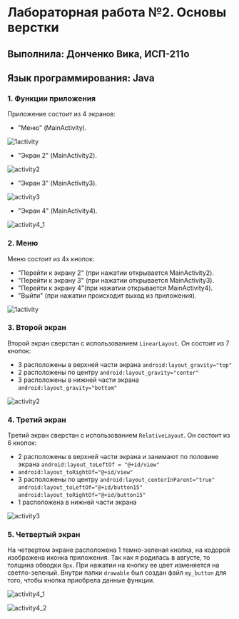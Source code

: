 # Лабораторная работа №2. Основы верстки
## Выполнила: Донченко Вика, ИСП-211о
## Язык программирования: Java

### 1. Функции приложения
Приложение состоит из 4 экранов:
- "Меню" (MainActivity).

![1activity](https://github.com/user-attachments/assets/695ed1f6-8b41-4a5d-940b-6ac52b3740bb)

- "Экран 2" (MainActivity2).

![activity2](https://github.com/user-attachments/assets/bd61166b-ef54-4440-80a3-4e978227ec83)

- "Экран 3" (MainActivity3).

![activity3](https://github.com/user-attachments/assets/d66a4469-c1fd-4c60-9906-45d8768dcb4b)

- "Экран 4" (MainActivity4).

![activity4_1](https://github.com/user-attachments/assets/8117b134-462e-4d6e-a2b1-02680161cc54)


### 2. Меню
Меню состоит из 4х кнопок:
- "Перейти к экрану 2" (при нажатии открывается MainActivity2).
- "Перейти к экрану 3" (при нажатии открывается MainActivity3).
- "Перейти к экрану 4"(при нажатии открывается MainActivity4).
- "Выйти" (при нажатии происходит выход из приложения).

![1activity](https://github.com/user-attachments/assets/00ab473b-9539-4299-9206-67285949a730)


### 3. Второй экран
Второй экран сверстан с использованием `LinearLayout`.
Он состоит из 7 кнопок:
- 3 расположены в верхней части экрана 
`android:layout_gravity="top"`
- 2 расположены по центру 
`android:layout_gravity="center"`
- 3 расположены в нижней части экрана 
`android:layout_gravity="bottom"`

![activity2](https://github.com/user-attachments/assets/54ec7dfc-3b2c-49f9-91c7-7b15aa07bae1)


### 4. Третий экран
Третий экран сверстан с использованием `RelativeLayout`.
Он состоит из 6 кнопок:
- 2 расположены в верхней части экрана и занимают по половине экрана
`android:layout_toLeftOf = "@+id/view"`
- `android:layout_toRightOf="@+id/view"`
- 3 расположены по центру
`android:layout_centerInParent="true"`
`android:layout_toLeftOf="@+id/button15"`
`android:layout_toRightOf="@+id/button15"`
- 1 расположена в нижней части экрана

![activity3](https://github.com/user-attachments/assets/a5839dd6-f640-475f-9ed4-4509ef33f976)


### 5. Четвертый экран
На четвертом экране расположена 1 темно-зеленая кнопка, на кодорой изображена иконка приложения. Так как я родилась в августе, то толщина обводки `8px`. При нажатии на кнопку ее цвет изменяется на светло-зеленый. Внутри папки `drawable` был создан файл `my_button` для того, чтобы кнопка приобрела данные функции.

![activity4_1](https://github.com/user-attachments/assets/675c78ff-2209-4771-af6e-5bffd740513c)

![activity4_2](https://github.com/user-attachments/assets/7fae4b16-94af-42ab-bec3-8974e9337aa8)

